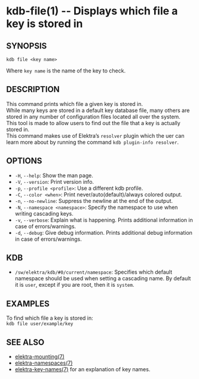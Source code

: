 # kdb-file(1) -- Displays which file a key is stored in

## SYNOPSIS

`kdb file <key name>`<br>

Where `key name` is the name of the key to check.<br>

## DESCRIPTION

This command prints which file a given key is stored in.<br>
While many keys are stored in a default key database file, many others are stored in any number of configuration files located all over the system.<br>
This tool is made to allow users to find out the file that a key is actually stored in.<br>
This command makes use of Elektra’s `resolver` plugin which the uer can learn more about by running the command `kdb plugin-info resolver`.

## OPTIONS

- `-H`, `--help`:
  Show the man page.
- `-V`, `--version`:
  Print version info.
- `-p`, `--profile <profile>`:
  Use a different kdb profile.
- `-C`, `--color <when>`:
  Print never/auto(default)/always colored output.
- `-n`, `--no-newline`:
  Suppress the newline at the end of the output.
- `-N`, `--namespace <namespace>`:
  Specify the namespace to use when writing cascading keys.
- `-v`, `--verbose`:
  Explain what is happening. Prints additional information in case of errors/warnings.
- `-d`, `--debug`:
  Give debug information. Prints additional debug information in case of errors/warnings.

## KDB

- `/sw/elektra/kdb/#0/current/namespace`:
  Specifies which default namespace should be used when setting a cascading name.
  By default it is `user`, except if you are root, then it is `system`.

## EXAMPLES

To find which file a key is stored in:<br>
`kdb file user/example/key`<br>

## SEE ALSO

- [elektra-mounting(7)](elektra-mounting.md)
- [elektra-namespaces(7)](elektra-namespaces.md)
- [elektra-key-names(7)](elektra-key-names.md) for an explanation of key names.
